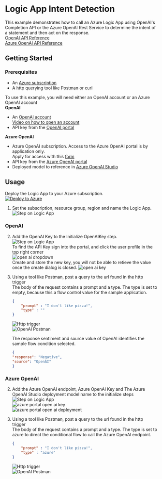 # Logic App Intent Detection

This example demonstrates how to call an Azure Logic App using OpenAI's Completion API or the Azure OpenAI Rest Service to determine the intent of a statement and then act on the response.  
[OpenAI API Reference](https://platform.openai.com/docs/api-reference/completions)  
[Azure OpenAI API Reference](https://learn.microsoft.com/en-us/azure/cognitive-services/openai/reference#completions)

## Getting Started

### Prerequisites

* An [Azure subscription](https://azure.microsoft.com/free/)  
* A http querying tool like Postman or curl

To use this example, you will need either an OpenAI account or an Azure OpenAI account  
**OpenAI**
* An [OpenAI account](https://openai.com/)  
[Video on how to open an account](https://www.youtube.com/watch?v=zJSYMWlCcPY)
* API key from the [OpenAI portal](https://platform.openai.com/)  

**Azure OpenAI**
* Azure OpenAI subscription.  Access to the Azure OpenAI portal is by application only.  
Apply for access with this [form](https://aka.ms/oai/access?azure-portal=true)  
* API key from the [Azure OpenAI portal](https://learn.microsoft.com/en-us/azure/cognitive-services/openai/how-to/create-resource?pivots=web-portal#create-a-resource)
* Deployed model to reference in [Azure OpenAI Studio](https://learn.microsoft.com/en-us/azure/cognitive-services/openai/how-to/create-resource?pivots=web-portal#deploy-a-model)

## Usage  

Deploy the Logic App to your Azure subscription.  
[![Deploy to Azure](https://aka.ms/deploytoazurebutton)](https://portal.azure.com/#create/Microsoft.Template/uri/https%3A%2F%2Fraw.githubusercontent.com%2Fmicrosoft%2Fglobalopenaihack%2Fmain%2Fquickstarts%2FSentimentAnalysis%2FOpenAILogicApp%2Fazuredeploy.json)  


1. Set the subscription, resource group, region and name the Logic App.  
![Step on Logic App](../../../images/logicapps/step1.jpg)  

### OpenAI  
2. Add the OpenAI Key to the Initialize OpenAIKey step.  
![Step on Logic App](../../../images/logicapps/step2oai.jpg)  
To find the API Key sign into the portal, and click the user profile in the top right corner  
![open ai dropdown](../../../images/sentimentanalysis/openaidropdown.jpg)  
Create and store the new key, you will not be able to retieve the value once the create dialog is closed. 
![open ai key](../../../images/sentimentanalysis/openaiSecret.jpg)  

3. Using a tool like Postman, post a query to the url found in the http trigger   
    The body of the request contains a prompt and a type.  The type is set to empty, because this a flow control value for the sample application.  
    ```JSON
    {
        "prompt" : "I don't like pizza!",
        "type" : ""
    }
    ```
    ![Http trigger](../../../images/logicapps/step3oai.jpg)  
    ![OpenAI Postman](../../../images/logicapps/step3oaipostman.jpg)  
    
    The response sentiment and source value of OpenAI identifies the sample flow condition selected.  
    ```JSON
    {
    "response": "Negative",
    "source": "OpenAI"
    }
    ```  
### Azure OpenAI
2. Add the Azure OpenAI endpoint, Azure OpenAI Key and The Azure OpenAI Studio deployment model name to the initialize steps  
![Step on Logic App](../../../images/logicapps/step2azoai.jpg)  
![azure portal open ai key](../../../images/sentimentanalysis/openaikeys.jpg)  
![azure portal open ai deployment](../../../images/sentimentanalysis/deployments.jpg)  

3. Using a tool like Postman, post a query to the url found in the http trigger   
    The body of the request contains a prompt and a type.  The type is set to azure to direct the conditional flow to call the Azure OpenAI endpoint.  
    ```JSON
    {
        "prompt" : "I don't like pizza!",
        "type" : "azure"
    }
    ```  
    ![Http trigger](../../../images/logicapps/step3oai.jpg)  
    ![OpenAI Postman](../../../images/logicapps/step3azureoaipostman.jpg)
    
